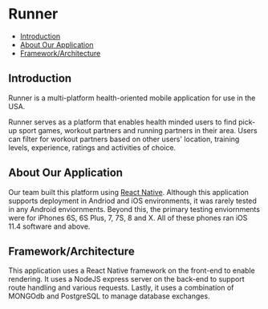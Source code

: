 # Runner
- [Introduction](https://github.com/TScafeJR/Runner/tree/tyrone#introduction)
- [About Our Application](https://github.com/TScafeJR/Runner/tree/tyrone#about-our-application)
- [Framework/Architecture](https://github.com/TScafeJR/Runner/tree/tyrone#frameworkarchitecture)

## Introduction
Runner is a multi-platform health-oriented mobile application for use in the USA.

Runner serves as a platform that enables health minded users to find pick-up sport games, workout partners and running partners
in their area. Users can filter for workout partners based on other users' location, training levels, experience, ratings and activities of choice.

## About Our Application
Our team built this platform using [React Native](https://facebook.github.io/react-native/). Although this application supports deployment in Andriod and iOS environments, it was rarely tested in any Android enviornments. Beyond this, the primary testing enviornments were for iPhones 6S, 6S Plus, 7, 7S, 8 and X. All of these phones ran iOS 11.4 software and above.

## Framework/Architecture
This application uses a React Native framework on the front-end to enable rendering. It uses a NodeJS express server on the back-end to support route handling and various requests. Lastly, it uses a combination of MONGOdb and PostgreSQL to manage database exchanges.
